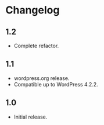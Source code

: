 # Changelog

## 1.2
- Complete refactor.

## 1.1
- wordpress.org release.
- Compatible up to WordPress 4.2.2.

## 1.0
- Initial release.
